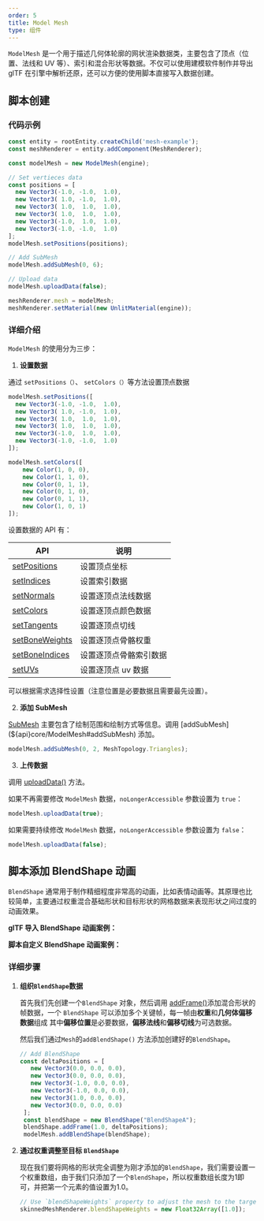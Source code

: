 ```yaml
---
order: 5
title: Model Mesh
type: 组件
---
```


`ModelMesh` 是一个用于描述几何体轮廓的网状渲染数据类，主要包含了顶点（位置、法线和 UV 等）、索引和混合形状等数据。不仅可以使用建模软件制作并导出 glTF 在引擎中解析还原，还可以方便的使用脚本直接写入数据创建。

<playground src="obj-loader.ts"></playground>

## 脚本创建

### 代码示例

```TypeScript
const entity = rootEntity.createChild('mesh-example');
const meshRenderer = entity.addComponent(MeshRenderer);

const modelMesh = new ModelMesh(engine);

// Set vertieces data
const positions = [
  new Vector3(-1.0, -1.0,  1.0),
  new Vector3( 1.0, -1.0,  1.0),
  new Vector3( 1.0,  1.0,  1.0),
  new Vector3( 1.0,  1.0,  1.0),
  new Vector3(-1.0,  1.0,  1.0),
  new Vector3(-1.0, -1.0,  1.0)
];
modelMesh.setPositions(positions);

// Add SubMesh
modelMesh.addSubMesh(0, 6);

// Upload data
modelMesh.uploadData(false);

meshRenderer.mesh = modelMesh;
meshRenderer.setMaterial(new UnlitMaterial(engine));
```

### 详细介绍

`ModelMesh` 的使用分为三步：

1. **设置数据**

通过 `setPositions（）`、 `setColors（）`等方法设置顶点数据

```TypeScript
modelMesh.setPositions([
  new Vector3(-1.0, -1.0,  1.0),
  new Vector3( 1.0, -1.0,  1.0),
  new Vector3( 1.0,  1.0,  1.0),
  new Vector3( 1.0,  1.0,  1.0),
  new Vector3(-1.0,  1.0,  1.0),
  new Vector3(-1.0, -1.0,  1.0)
]);

modelMesh.setColors([
    new Color(1, 0, 0),
    new Color(1, 1, 0),
    new Color(0, 1, 1),
    new Color(0, 1, 0),
    new Color(0, 1, 1),
    new Color(1, 0, 1)
]);
```

设置数据的 API 有：

| API                                                   | 说明                   |
| ----------------------------------------------------- | ---------------------- |
| [setPositions](${api}core/ModelMesh#setPositions)     | 设置顶点坐标           |
| [setIndices](${api}core/ModelMesh#setIndices)         | 设置索引数据           |
| [setNormals](${api}core/ModelMesh#setNormals)         | 设置逐顶点法线数据     |
| [setColors](${api}core/ModelMesh#setColors)           | 设置逐顶点颜色数据     |
| [setTangents](${api}core/ModelMesh#setTangents)       | 设置逐顶点切线         |
| [setBoneWeights](${api}core/ModelMesh#setBoneWeights) | 设置逐顶点骨骼权重     |
| [setBoneIndices](${api}core/ModelMesh#setBoneIndices) | 设置逐顶点骨骼索引数据 |
| [setUVs](${api}core/ModelMesh#setUVs)                 | 设置逐顶点 uv 数据     |

可以根据需求选择性设置（注意位置是必要数据且需要最先设置）。

2. **添加 SubMesh**

[SubMesh](${api}core/SubMesh) 主要包含了绘制范围和绘制方式等信息。调用 [addSubMesh](${api}core/ModelMesh#addSubMesh) 添加。

```TypeScript
modelMesh.addSubMesh(0, 2, MeshTopology.Triangles);
```

3. **上传数据**

调用 [uploadData()](${api}core/ModelMesh#uploadData) 方法。

如果不再需要修改 `ModelMesh` 数据，`noLongerAccessible` 参数设置为 `true`：

```TypeScript
modelMesh.uploadData(true);
```

如果需要持续修改 `ModelMesh` 数据，`noLongerAccessible` 参数设置为 `false`：

```TypeScript
modelMesh.uploadData(false);
```

<playground src="model-mesh.ts"></playground>

## 脚本添加 BlendShape 动画

`BlendShape` 通常用于制作精细程度非常高的动画，比如表情动画等。其原理也比较简单，主要通过权重混合基础形状和目标形状的网格数据来表现形状之间过度的动画效果。

**glTF 导入 BlendShape 动画案例：**
<playground src="skeleton-animation-blendShape.ts"></playground>

**脚本自定义 BlendShape 动画案例：**
<playground src="skeleton-animation-customBlendShape.ts"></playground>

### 详细步骤

1. **组织`BlendShape`数据**

   首先我们先创建一个`BlendShape` 对象，然后调用 [addFrame()](${api}core/ModelMesh#addFrame)添加混合形状的帧数据，一个 `BlendShape` 可以添加多个关键帧，每一帧由**权重**和**几何体偏移数据**组成 其中**偏移位置**是必要数据，**偏移法线**和**偏移切线**为可选数据。

   然后我们通过`Mesh`的`addBlendShape()` 方法添加创建好的`BlendShape`。

   ```typescript
   // Add BlendShape
   const deltaPositions = [
      new Vector3(0.0, 0.0, 0.0),
      new Vector3(0.0, 0.0, 0.0),
      new Vector3(-1.0, 0.0, 0.0),
      new Vector3(-1.0, 0.0, 0.0),
      new Vector3(1.0, 0.0, 0.0),
      new Vector3(0.0, 0.0, 0.0)
    ];
    const blendShape = new BlendShape("BlendShapeA");
    blendShape.addFrame(1.0, deltaPositions);
    modelMesh.addBlendShape(blendShape);
   ```

   

2. **通过权重调整至目标 `BlendShape`**

   现在我们要将网格的形状完全调整为刚才添加的`BlendShape`，我们需要设置一个权重数组，由于我们只添加了一个`BlendShape`，所以权重数组长度为1即可，并把第一个元素的值设置为1.0。

   ```typescript
   // Use `blendShapeWeights` property to adjust the mesh to the target BlendShape
   skinnedMeshRenderer.blendShapeWeights = new Float32Array([1.0]);
   ```

   

